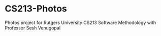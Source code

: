 # CS213-Photos
Photos project for Rutgers University CS213 Software Methodology with Professor Sesh Venugopal
